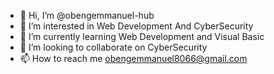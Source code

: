- 👋 Hi, I’m @obengemmanuel-hub
- 👀 I’m interested in Web Development And CyberSecurity
- 🌱 I’m currently learning Web Development and Visual Basic
- 💞️ I’m looking to collaborate on CyberSecurity
- 📫 How to reach me obengemmanuel8066@gmail.com

<!---
obengemmanuel-hub/obengemmanuel-hub is a ✨ special ✨ repository because its `README.md` (this file) appears on your GitHub profile.
You can click the Preview link to take a look at your changes.
--->
